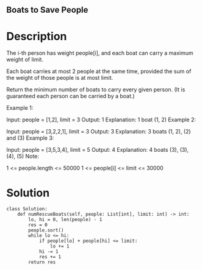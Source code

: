 Boats to Save People
---

# Description
The i-th person has weight people[i], and each boat can carry a maximum weight of limit.

Each boat carries at most 2 people at the same time, provided the sum of the weight of those people is at most limit.

Return the minimum number of boats to carry every given person.  (It is guaranteed each person can be carried by a boat.)

 

Example 1:

Input: people = [1,2], limit = 3
Output: 1
Explanation: 1 boat (1, 2)
Example 2:

Input: people = [3,2,2,1], limit = 3
Output: 3
Explanation: 3 boats (1, 2), (2) and (3)
Example 3:

Input: people = [3,5,3,4], limit = 5
Output: 4
Explanation: 4 boats (3), (3), (4), (5)
Note:

1 <= people.length <= 50000
1 <= people[i] <= limit <= 30000

# Solution
```python3
class Solution:
    def numRescueBoats(self, people: List[int], limit: int) -> int:
        lo, hi = 0, len(people) - 1
        res = 0
        people.sort()
        while lo <= hi:
            if people[lo] + people[hi] <= limit:
                lo += 1
            hi -= 1
            res += 1
        return res
```
